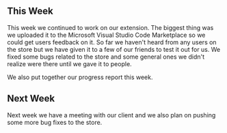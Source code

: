 ## This Week
This week we continued to work on our extension. The biggest thing was we uploaded it to the Microsoft Visual Studio Code Marketplace so we could get users feedback on it. So far we haven't heard from any users on the store but we have given it to a few of our friends to test it out for us. We fixed some bugs related to the store and some general ones we didn't realize were there until we gave it to people. 

We also put together our progress report this week.

## Next Week
Next week we have a meeting with our client and we also plan on pushing some more bug fixes to the store.